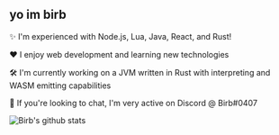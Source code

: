 ## yo im birb

✨ I'm experienced with Node.js, Lua, Java, React, and Rust!

❤️ I enjoy web development and learning new technologies

🛠️ I'm currently working on a JVM written in Rust with interpreting and WASM emitting capabilities

💬 If you're looking to chat, I'm very active on Discord @ Birb#0407

![Birb's github stats](https://github-readme-stats.vercel.app/api?username=birbe&theme=nord)
